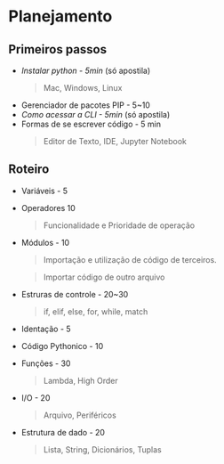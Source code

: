 # Planejamento

## Primeiros passos
- *Instalar python   - 5min* (só apostila)
    > Mac, Windows, Linux 
- Gerenciador de pacotes PIP - 5~10 
- *Como acessar a CLI - 5min* (só apostila)
- Formas de se escrever código - 5 min
    > Editor de Texto, IDE, Jupyter Notebook

## Roteiro 
- Variáveis - 5
- Operadores 10 
    > Funcionalidade e Prioridade de operação
- Módulos - 10
    > Importação e utilização de código de terceiros.
    
    > Importar código de outro arquivo
- Estruras de controle - 20~30
    > if, elif, else, for, while, match
- Identação - 5
- Código Pythonico - 10
- Funções - 30
    > Lambda, High Order 
- I/O - 20
    > Arquivo, Periféricos 
- Estrutura de dado - 20
    > Lista, String, Dicionários, Tuplas